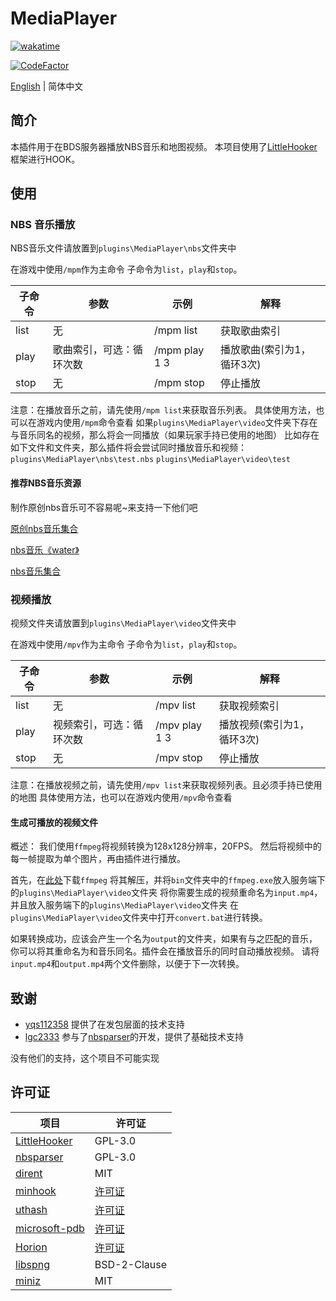 # MediaPlayer

[![wakatime](https://wakatime.com/badge/user/2838d0e1-1416-4f45-bc46-cbda8f4d9e75/project/193328a5-c16a-4ad4-9ab2-f18b70349042.svg)](https://wakatime.com/badge/user/2838d0e1-1416-4f45-bc46-cbda8f4d9e75/project/193328a5-c16a-4ad4-9ab2-f18b70349042)

[![CodeFactor](https://www.codefactor.io/repository/github/extcanary/mediaplayer/badge)](https://www.codefactor.io/repository/github/extcanary/mediaplayer)

[English](README.md) | 简体中文


## 简介
本插件用于在BDS服务器播放NBS音乐和地图视频。
本项目使用了[LittleHooker](https://github.com/ExtcanaRy/LittleHooker)框架进行HOOK。

## 使用
### NBS 音乐播放
NBS音乐文件请放置到``plugins\MediaPlayer\nbs``文件夹中

在游戏中使用``/mpm``作为主命令
子命令为``list``，``play``和``stop``。

| 子命令 | 参数                     | 示例          | 解释                        |
| ------ | ------------------------ | ------------- | --------------------------- |
| list   | 无                       | /mpm list     | 获取歌曲索引                |
| play   | 歌曲索引，可选：循环次数 | /mpm play 1 3 | 播放歌曲(索引为1， 循环3次) |
| stop   | 无                       | /mpm stop     | 停止播放                    |

注意：在播放音乐之前，请先使用``/mpm list``来获取音乐列表。
具体使用方法，也可以在游戏内使用``/mpm``命令查看
如果``plugins\MediaPlayer\video``文件夹下存在与音乐同名的视频，那么将会一同播放（如果玩家手持已使用的地图）
比如存在如下文件和文件夹，那么插件将会尝试同时播放音乐和视频：
``plugins\MediaPlayer\nbs\test.nbs``
``plugins\MediaPlayer\video\test``

#### 推荐NBS音乐资源
制作原创nbs音乐可不容易呢~来支持一下他们吧

[原创nbs音乐集合](https://www.minebbs.com/resources/nbs.4773/)

[nbs音乐《water》](https://www.minebbs.com/resources/nbs-water.4365/)

[nbs音乐集合](https://github.com/nickg2/NBSsongs)

### 视频播放
视频文件夹请放置到``plugins\MediaPlayer\video``文件夹中

在游戏中使用``/mpv``作为主命令
子命令为``list``，``play``和``stop``。

| 子命令 | 参数                     | 示例          | 解释                        |
| ------ | ------------------------ | ------------- | --------------------------- |
| list   | 无                       | /mpv list     | 获取视频索引                |
| play   | 视频索引，可选：循环次数 | /mpv play 1 3 | 播放视频(索引为1， 循环3次) |
| stop   | 无                       | /mpv stop     | 停止播放                    |

注意：在播放视频之前，请先使用``/mpv list``来获取视频列表。且必须手持已使用的地图
具体使用方法，也可以在游戏内使用``/mpv``命令查看

#### 生成可播放的视频文件
概述：
我们使用``ffmpeg``将视频转换为128x128分辨率，20FPS。
然后将视频中的每一帧提取为单个图片，再由插件进行播放。

首先，在[此处](https://www.gyan.dev/ffmpeg/builds/ffmpeg-git-full.7z)下载``ffmpeg``
将其解压，并将``bin``文件夹中的``ffmpeg.exe``放入服务端下的``plugins\MediaPlayer\video``文件夹
将你需要生成的视频重命名为``input.mp4``，并且放入服务端下的``plugins\MediaPlayer\video``文件夹
在``plugins\MediaPlayer\video``文件夹中打开``convert.bat``进行转换。

如果转换成功，应该会产生一个名为``output``的文件夹，如果有与之匹配的音乐，你可以将其重命名为和音乐同名。插件会在播放音乐的同时自动播放视频。
请将``input.mp4``和``output.mp4``两个文件删除，以便于下一次转换。

## 致谢

- [yqs112358](https://github.com/yqs112358) 提供了在发包层面的技术支持
- [lgc2333](https://github.com/lgc2333) 参与了[nbsparser](https://github.com/ExtcanaRy/nbsparser)的开发，提供了基础技术支持

没有他们的支持，这个项目不可能实现

## 许可证

| 项目                                                         | 许可证                                                                   |
| ------------------------------------------------------------ | ------------------------------------------------------------------------ |
| [LittleHooker](https://github.com/ExtcanaRy/LittleHooker) | GPL-3.0                                                                  |
| [nbsparser](https://github.com/ExtcanaRy/nbsparser)       | GPL-3.0                                                                  |
| [dirent](https://github.com/tronkko/dirent)                  | MIT                                                                      |
| [minhook](https://github.com/TsudaKageyu/minhook)            | [许可证](https://github.com/TsudaKageyu/minhook/blob/master/LICENSE.txt) |
| [uthash](https://github.com/troydhanson/uthash)              | [许可证](https://github.com/troydhanson/uthash/blob/master/LICENSE)      |
| [microsoft-pdb](https://github.com/microsoft/microsoft-pdb)  | [许可证](https://github.com/microsoft/microsoft-pdb/blob/master/LICENSE) |
| [Horion](https://github.com/horionclient/Horion)             | [许可证](https://github.com/horionclient/Horion/blob/master/LICENSE)     |
| [libspng](https://github.com/randy408/libspng/)              | BSD-2-Clause                                                             |
| [miniz](https://github.com/richgel999/miniz)                 | MIT                                                                      |
